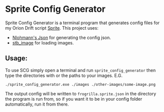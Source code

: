# Sprite Config Generator

Sprite Config Generator is a terminal program that generates config files for my Orion Drift script [Sprite](https://github.com/frogrilla/sprite).
This project uses:
- [Nlohmann's Json](https://github.com/nlohmann/json) for generating the config json.
- [stb_image](https://github.com/nothings/stb) for loading images.

## Usage:

To use SCG simply open a terminal and run `sprite_config_generator` then type the directories with or the paths to your images. E.G.

```shell
./sprite_config_generator.exe ./images ./other-images/some-image.png
```

The output config will be written to `frogrilla.sprite.json` in the directory the program is run from, so if you want it to be in your config folder automatically, run it from there.
